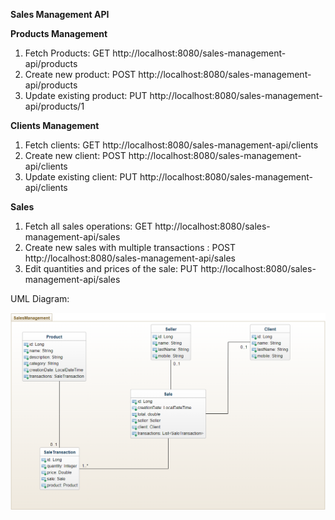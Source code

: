 **Sales Management API**


**Products Management**


1. Fetch Products: GET http://localhost:8080/sales-management-api/products
2. Create new product: POST http://localhost:8080/sales-management-api/products
3. Update existing product: PUT http://localhost:8080/sales-management-api/products/1


**Clients Management**


1. Fetch clients: GET http://localhost:8080/sales-management-api/clients
2. Create new client: POST http://localhost:8080/sales-management-api/clients
3. Update existing client: PUT http://localhost:8080/sales-management-api/clients


**Sales**


1. Fetch all sales operations: GET http://localhost:8080/sales-management-api/sales
2. Create new sales with multiple transactions : POST http://localhost:8080/sales-management-api/sales
3. Edit quantities and prices of the sale: PUT http://localhost:8080/sales-management-api/sales


UML Diagram: 

![img.png](img.png)

